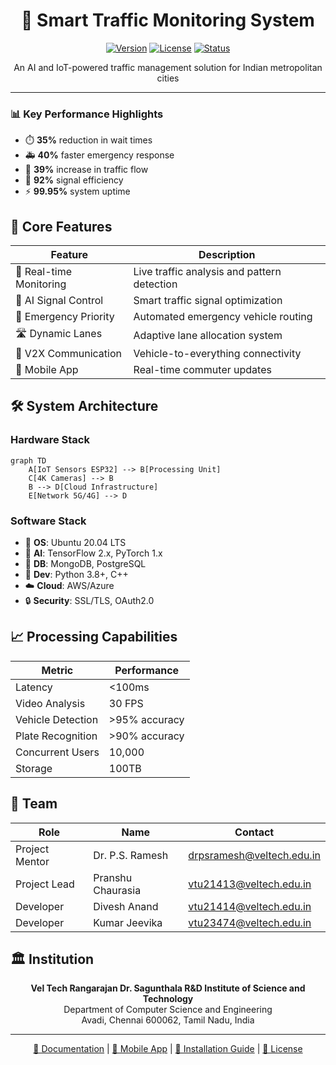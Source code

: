 <div align="center">

# 🚦 Smart Traffic Monitoring System

[![Version](https://img.shields.io/badge/version-1.0.0-blue.svg)](https://github.com)
[![License](https://img.shields.io/badge/license-MIT-green.svg)](https://github.com)
[![Status](https://img.shields.io/badge/status-active-success.svg)](https://github.com)

An AI and IoT-powered traffic management solution for Indian metropolitan cities
</div>

---

### 📊 Key Performance Highlights

- ⏱️ **35%** reduction in wait times
- 🚑 **40%** faster emergency response
- 🚗 **39%** increase in traffic flow
- 🎯 **92%** signal efficiency
- ⚡ **99.95%** system uptime

## 🎯 Core Features

| Feature | Description |
|---------|-------------|
| 🔄 Real-time Monitoring | Live traffic analysis and pattern detection |
| 🧠 AI Signal Control | Smart traffic signal optimization |
| 🚨 Emergency Priority | Automated emergency vehicle routing |
| 🛣️ Dynamic Lanes | Adaptive lane allocation system |
| 📡 V2X Communication | Vehicle-to-everything connectivity |
| 📱 Mobile App | Real-time commuter updates |

## 🛠️ System Architecture

### Hardware Stack
```mermaid
graph TD
    A[IoT Sensors ESP32] --> B[Processing Unit]
    C[4K Cameras] --> B
    B --> D[Cloud Infrastructure]
    E[Network 5G/4G] --> D
```

### Software Stack
- 🐧 **OS**: Ubuntu 20.04 LTS
- 🤖 **AI**: TensorFlow 2.x, PyTorch 1.x
- 💾 **DB**: MongoDB, PostgreSQL
- 🔧 **Dev**: Python 3.8+, C++
- ☁️ **Cloud**: AWS/Azure
- 🔒 **Security**: SSL/TLS, OAuth2.0

## 📈 Processing Capabilities

| Metric | Performance |
|--------|-------------|
| Latency | <100ms |
| Video Analysis | 30 FPS |
| Vehicle Detection | >95% accuracy |
| Plate Recognition | >90% accuracy |
| Concurrent Users | 10,000 |
| Storage | 100TB |

## 👥 Team

| Role | Name | Contact |
|------|------|---------|
| Project Mentor | Dr. P.S. Ramesh | drpsramesh@veltech.edu.in |
| Project Lead | Pranshu Chaurasia | vtu21413@veltech.edu.in |
| Developer | Divesh Anand | vtu21414@veltech.edu.in |
| Developer | Kumar Jeevika | vtu23474@veltech.edu.in |

## 🏛️ Institution

<div align="center">

**Vel Tech Rangarajan Dr. Sagunthala R&D Institute of Science and Technology**  
Department of Computer Science and Engineering  
Avadi, Chennai 600062, Tamil Nadu, India

</div>

---

<div align="center">

[📑 Documentation](#) |
[📱 Mobile App](#) |
[🔧 Installation Guide](#) |
[📄 License](#)

</div>

